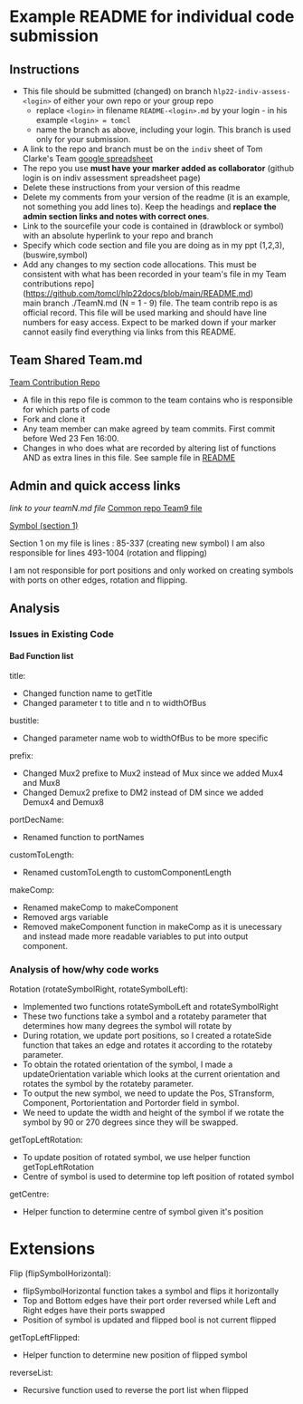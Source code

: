 # Example README for individual code submission

## Instructions

* This file should be submitted (changed) on branch `hlp22-indiv-assess-<login>` of either your own repo or your group repo
   * replace `<login>` in filename `README-<login>.md` by your login - in his example `<login> = tomcl`
   * name the branch as above, including your login. This branch is used only for your submission.
* A link to the repo and branch must be on the `indiv` sheet of Tom Clarke's Team [google spreadsheet](https://docs.google.com/spreadsheets/d/1prQ5usnpu36FgtbsMO8j6_mwbdd34haSMOQKN2OkLBA/edit?usp=sharing)
* The repo you use **must have your marker added as collaborator** (github login is on indiv assessment spreadsheet page)
* Delete these instructions from your version of this readme
* Delete my comments from your version of the readme (it is an example, not something you add lines to). 
Keep the headings and **replace the admin section links and notes with correct ones**.
* Link to the sourcefile your code is contained in (drawblock or symbol) with an absolute hyperlink 
to your repo and branch
* Specify which code section and file you are doing as in my ppt (1,2,3), (buswire,symbol)
* Add any changes to my section code allocations. This must be consistent with what has been 
recorded in your team's file in my Team contributions repo](https://github.com/tomcl/hlp22docs/blob/main/README.md)  
main branch ./TeamN.md (N = 1 - 9) file. The team contrib repo is as official record. This file will be 
used marking and should have line numbers for easy access. Expect to be marked down if your marker
cannot easily find everything via links from this README.

## Team Shared Team.md

[Team Contribution Repo](https://github.com/tomcl/hlp22docs/blob/main/README.md)

* A file in this repo file is common to the team contains who is responsible for which parts of code
* Fork and clone it
* Any team member can make agreed by team commits. First commit before Wed 23 Fen 16:00. 
* Changes in who does what are recorded by altering list of functions AND 
as extra lines in this file. See sample file in [README](https://github.com/tomcl/hlp22docs/blob/main/README.md)

## Admin and quick access links

*link to your teamN.md file*
[Common repo Team9 file](https://github.com/tomcl/hlp22docs/blob/main/Team9.md)

[Symbol (section 1)](src/renderer/drawblock/Symbol.fs)

Section 1 on my file is lines : 85-337 (creating new symbol)
I am also responsible for lines 493-1004 (rotation and flipping)

I am not responsible for port positions and only worked on creating symbols with ports on other edges, rotation and flipping.

## Analysis

### Issues in Existing Code

#### Bad Function list

title:
- Changed function name to getTitle
- Changed parameter t to title and n to widthOfBus

bustitle:
- Changed parameter name wob to widthOfBus to be more specific

prefix:
- Changed Mux2 prefixe to Mux2 instead of Mux since we added Mux4 and Mux8
- Changed Demux2 prefixe to DM2 instead of DM since we added Demux4 and Demux8

portDecName:
- Renamed function to portNames

customToLength:
- Renamed customToLength to customComponentLength

makeComp:
- Renamed makeComp to makeComponent
- Removed args variable
- Removed makeComponent function in makeComp as it is unecessary and instead made more readable variables to put into output component.

### Analysis of how/why code works

Rotation (rotateSymbolRight, rotateSymbolLeft):
- Implemented two functions rotateSymbolLeft and rotateSymbolRight 
- These two functions take a symbol and a rotateby parameter that determines how many degrees the symbol will rotate by
- During rotation, we update port positions, so I created a rotateSide function that takes an edge and rotates it according to the rotateby parameter. 
- To obtain the rotated orientation of the symbol, I made a updateOrientation variable which looks at the current orientation and rotates the symbol by the rotateby parameter. 
- To output the new symbol, we need to update the Pos, STransform, Component, Portorientation and Portorder field in symbol. 
- We need to update the width and height of the symbol if we rotate the symbol by 90 or 270 degrees since they will be swapped.

getTopLeftRotation:
- To update position of rotated symbol, we use helper function getTopLeftRotation
- Centre of symbol is used to determine top left position of rotated symbol

getCentre:
- Helper function to determine centre of symbol given it's position

# Extensions

Flip (flipSymbolHorizontal):
- flipSymbolHorizontal function takes a symbol and flips it horizontally
- Top and Bottom edges have their port order reversed while Left and Right edges have their ports swapped
- Position of symbol is updated and flipped bool is not current flipped

getTopLeftFlipped:
- Helper function to determine new position of flipped symbol

reverseList:
- Recursive function used to reverse the port list when flipped
